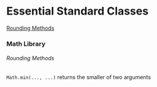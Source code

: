 # Essential Standard Classes
[Rounding Methods](######-Rounding-Methods)


### Math Library
###### Rounding Methods

`Math.min(..., ...)`
returns the smaller of two arguments
